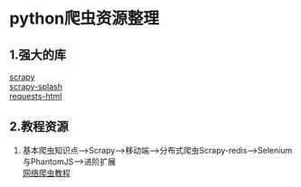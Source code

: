 # python爬虫资源整理

## 1.强大的库  
[scrapy](https://github.com/scrapy/scrapy)  
[scrapy-splash](https://github.com/scrapy-plugins/scrapy-splash)   
[requests-html](https://github.com/kennethreitz/requests-html)   

## 2.教程资源  
1. 基本爬虫知识点-->Scrapy-->移动端-->分布式爬虫Scrapy-redis-->Selenium与PhantomJS-->进阶扩展  
  [网络爬虫教程](https://piaosanlang.gitbooks.io/spiders/content/)
  
  
